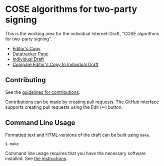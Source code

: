 # COSE algorithms for two-party signing

This is the working area for the individual Internet-Draft, "COSE algorithms for two-party signing".

* [Editor's Copy](https://YubicoLabs.github.io/cose-two-party-signing-algs-rfc/#go.draft-lundberg-cose-two-party-signing-algs.html)
* [Datatracker Page](https://datatracker.ietf.org/doc/draft-lundberg-cose-two-party-signing-algs)
* [Individual Draft](https://datatracker.ietf.org/doc/html/draft-lundberg-cose-two-party-signing-algs)
* [Compare Editor's Copy to Individual Draft](https://YubicoLabs.github.io/cose-two-party-signing-algs-rfc/#go.draft-lundberg-cose-two-party-signing-algs.diff)


## Contributing

See the
[guidelines for contributions](https://github.com/YubicoLabs/cose-two-party-signing-algs-rfc/blob/main/CONTRIBUTING.md).

Contributions can be made by creating pull requests.
The GitHub interface supports creating pull requests using the Edit (✏) button.


## Command Line Usage

Formatted text and HTML versions of the draft can be built using `make`.

```sh
$ make
```

Command line usage requires that you have the necessary software installed.  See
[the instructions](https://github.com/martinthomson/i-d-template/blob/main/doc/SETUP.md).
